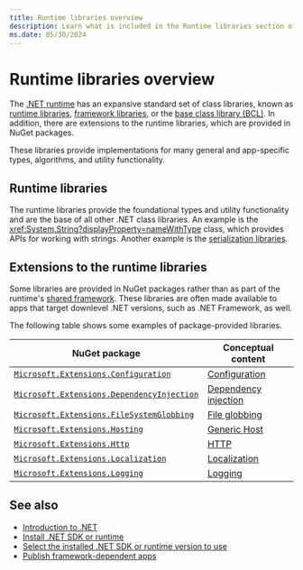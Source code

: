 ```yaml
---
title: Runtime libraries overview
description: Learn what is included in the Runtime libraries section of the table of contents.
ms.date: 05/30/2024
---
```

# Runtime libraries overview

The [.NET runtime](../core/introduction.md) has an expansive standard set of class libraries, known as [runtime libraries](glossary.md#runtime), [framework libraries](glossary.md#framework-libraries), or the [base class library (BCL)](glossary.md#bcl). In addition, there are extensions to the runtime libraries, which are provided in NuGet packages.

These libraries provide implementations for many general and app-specific types, algorithms, and utility functionality.

## Runtime libraries

The runtime libraries provide the foundational types and utility functionality and are the base of all other .NET class libraries. An example is the <xref:System.String?displayProperty=nameWithType> class, which provides APIs for working with strings. Another example is the [serialization libraries](serialization/index.md).

## Extensions to the runtime libraries

Some libraries are provided in NuGet packages rather than as part of the runtime's [shared framework](glossary.md#shared-framework). These libraries are often made available to apps that target downlevel .NET versions, such as .NET Framework, as well.

The following table shows some examples of package-provided libraries.

| NuGet package                                         | Conceptual content                                                 |
|-------------------------------------------------------|--------------------------------------------------------------------|
| [`Microsoft.Extensions.Configuration`][configuration] | [Configuration](../core/extensions/configuration.md)               |
| [`Microsoft.Extensions.DependencyInjection`][di]      | [Dependency injection](../core/extensions/dependency-injection.md) |
| [`Microsoft.Extensions.FileSystemGlobbing`][fsg]      | [File globbing](../core/extensions/file-globbing.md)               |
| [`Microsoft.Extensions.Hosting`][host]                | [Generic Host](../core/extensions/generic-host.md)                 |
| [`Microsoft.Extensions.Http`][http]                   | [HTTP](../core/extensions/httpclient-factory.md)                   |
| [`Microsoft.Extensions.Localization`][loc]            | [Localization](../core/extensions/localization.md)                 |
| [`Microsoft.Extensions.Logging`][log]                 | [Logging](../core/extensions/logging.md)                           |

[configuration]: https://www.nuget.org/packages/Microsoft.Extensions.Configuration
[di]: https://www.nuget.org/packages/Microsoft.Extensions.DependencyInjection
[fsg]: https://www.nuget.org/packages/Microsoft.Extensions.FileSystemGlobbing
[host]: https://www.nuget.org/packages/Microsoft.Extensions.Hosting
[http]: https://www.nuget.org/packages/Microsoft.Extensions.Http
[loc]: https://www.nuget.org/packages/Microsoft.Extensions.Localization
[log]: https://www.nuget.org/packages/Microsoft.Extensions.Logging

## See also

* [Introduction to .NET](../core/introduction.md)
* [Install .NET SDK or runtime](../core/install/index.yml)
* [Select the installed .NET SDK or runtime version to use](../core/versions/selection.md)
* [Publish framework-dependent apps](../core/deploying/index.md#framework-dependent-deployment)
